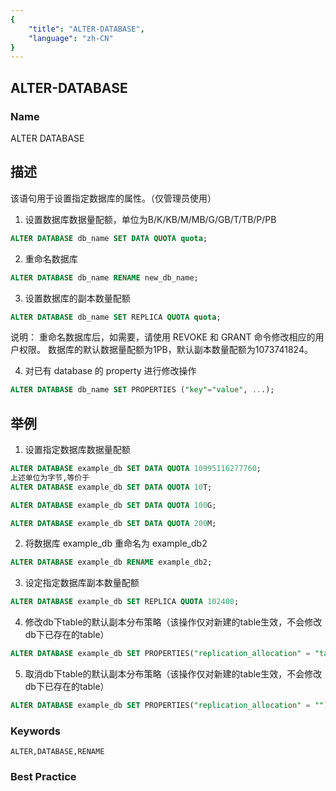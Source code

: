 ```yaml
---
{
    "title": "ALTER-DATABASE",
    "language": "zh-CN"
}
---
```


<!--
Licensed to the Apache Software Foundation (ASF) under one
or more contributor license agreements.  See the NOTICE file
distributed with this work for additional information
regarding copyright ownership.  The ASF licenses this file
to you under the Apache License, Version 2.0 (the
"License"); you may not use this file except in compliance
with the License.  You may obtain a copy of the License at

  http://www.apache.org/licenses/LICENSE-2.0

Unless required by applicable law or agreed to in writing,
software distributed under the License is distributed on an
"AS IS" BASIS, WITHOUT WARRANTIES OR CONDITIONS OF ANY
KIND, either express or implied.  See the License for the
specific language governing permissions and limitations
under the License.
-->

## ALTER-DATABASE

### Name

ALTER DATABASE

## 描述

该语句用于设置指定数据库的属性。（仅管理员使用）

1) 设置数据库数据量配额，单位为B/K/KB/M/MB/G/GB/T/TB/P/PB

```sql
ALTER DATABASE db_name SET DATA QUOTA quota;
```

2) 重命名数据库

```sql
ALTER DATABASE db_name RENAME new_db_name;
```

3) 设置数据库的副本数量配额

```sql
ALTER DATABASE db_name SET REPLICA QUOTA quota; 
```

说明：
    重命名数据库后，如需要，请使用 REVOKE 和 GRANT 命令修改相应的用户权限。
    数据库的默认数据量配额为1PB，默认副本数量配额为1073741824。

4) 对已有 database 的 property 进行修改操作

```sql
ALTER DATABASE db_name SET PROPERTIES ("key"="value", ...); 
```

## 举例

1. 设置指定数据库数据量配额

```sql
ALTER DATABASE example_db SET DATA QUOTA 10995116277760;
上述单位为字节,等价于
ALTER DATABASE example_db SET DATA QUOTA 10T;

ALTER DATABASE example_db SET DATA QUOTA 100G;

ALTER DATABASE example_db SET DATA QUOTA 200M;
```

2. 将数据库 example_db 重命名为 example_db2

```sql
ALTER DATABASE example_db RENAME example_db2;
```

3. 设定指定数据库副本数量配额

```sql
ALTER DATABASE example_db SET REPLICA QUOTA 102400;
```

4. 修改db下table的默认副本分布策略（该操作仅对新建的table生效，不会修改db下已存在的table）

```sql
ALTER DATABASE example_db SET PROPERTIES("replication_allocation" = "tag.location.default:2");
```

5. 取消db下table的默认副本分布策略（该操作仅对新建的table生效，不会修改db下已存在的table）

```sql
ALTER DATABASE example_db SET PROPERTIES("replication_allocation" = "");
```

### Keywords

```text
ALTER,DATABASE,RENAME
```

### Best Practice
